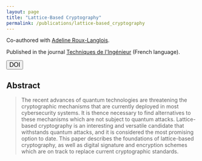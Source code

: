 ```yaml
---
layout: page
title: "Lattice-Based Cryptography"
permalink: /publications/lattice-based_cryptography
---
```


Co-authored with [Adeline Roux-Langlois](https://people.irisa.fr/Adeline.Roux-Langlois/).  

Published in the journal [Techniques de l'Ingénieur](https://www.techniques-ingenieur.fr/) (French language).  

<a href="https://www.techniques-ingenieur.fr/base-documentaire/technologies-de-l-information-th9/cryptographie-authentification-protocoles-de-securite-vpn-42314210/cryptographie-reposant-sur-les-reseaux-euclidiens-h5216/" target="_blank" style="text-decoration: none;"><button class="mybutton" onmouseover="this.style.backgroundColor='#337076'; this.style.color='#FFFFFF'; this.querySelector('span').style.paddingRight = '12px'; this.querySelector('span').querySelector('span').style.opacity = '1'; this.querySelector('span').querySelector('span').style.right = '0';" onmouseout="this.style.backgroundColor='#FFFFFF'; this.style.color='#337076'; this.querySelector('span').style.paddingRight = '0'; this.querySelector('span').querySelector('span').style.opacity = '0'; this.querySelector('span').querySelector('span').style.right = '-20px';"><span style="cursor: pointer; display: inline-block; position: relative; transition: 0.5s; font-size: 16px;">DOI <span style="position: absolute; opacity: 0; top: 0; right: -20px; transition: 0.5s;">&#xbb;</span></span></button></a>     


## Abstract
> The recent advances of quantum technologies are threatening the cryptographic mechanisms that are currently deployed in most cybersecurity systems. It is thence necessary to find alternatives to these mechanisms which are not subject to quantum attacks. Lattice-based cryptography is an interesting and versatile candidate that withstands quantum attacks, and it is considered the most promising option to date. This paper describes the foundations of lattice-based cryptography, as well as digital signature and encryption schemes which are on track to replace current cryptographic standards.